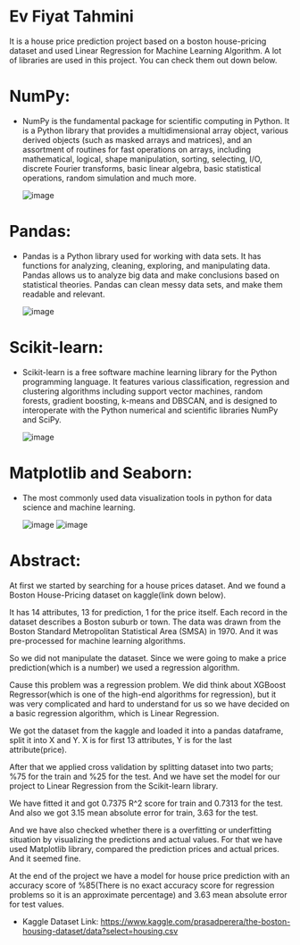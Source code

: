 # Ev Fiyat Tahmini
It is a house price prediction project based on a boston house-pricing dataset and used Linear Regression for Machine Learning Algorithm. 
A lot of libraries are used in this project. You can check them out down below.
# NumPy:
- NumPy is the fundamental package for scientific computing in Python. 
It is a Python library that provides a multidimensional array object, 
various derived objects (such as masked arrays and matrices), and an assortment of 
routines for fast operations on arrays, including mathematical, logical, 
shape manipulation, sorting, selecting, I/O, discrete Fourier transforms, 
basic linear algebra, basic statistical operations, random simulation and much more.
 
   ![image](https://user-images.githubusercontent.com/55557233/143553382-407c9754-edba-456d-aa34-47daf385a14d.png)
# Pandas:
- Pandas is a Python library used for working with data sets.
  It has functions for analyzing, cleaning, exploring, and manipulating data.
  Pandas allows us to analyze big data and make conclusions based on statistical theories.
  Pandas can clean messy data sets, and make them readable and relevant.
 
   ![image](https://miro.medium.com/max/481/1*cxfqR8NAj8HGal8CVOZ7hg.png)
    
# Scikit-learn:
 - Scikit-learn is a free software machine learning 
   library for the Python programming language. It features various classification, regression and 
   clustering algorithms including support vector machines, random forests, gradient boosting, 
   k-means and DBSCAN, and is designed to interoperate with the Python numerical and scientific libraries NumPy and SciPy.
 
   ![image](https://i2.wp.com/cdn.analyticsvidhya.com/wp-content/uploads/2021/07/31648feature-image-edit.png?resize=350%2C200&ssl=1)
   
# Matplotlib and Seaborn:
 - The most commonly used data visualization tools in python for data science and machine learning.
 
   ![image](https://blueorange.digital/wp-content/uploads/2019/12/Logo_Seaborn.png)
   ![image](https://encrypted-tbn0.gstatic.com/images?q=tbn:ANd9GcQofaLU1xF_18T5qp53gWmPwKfuOvAsOB3Vka1DUMLZ6FCNSDpR-U0T37S35bEc_-jd48g&usqp=CAU)
   
# Abstract:
At first we started by searching for a house prices dataset. And we found a Boston House-Pricing dataset on kaggle(link down below).

It has 14 attributes, 13 for prediction, 1 for the price itself. Each record in the dataset describes a Boston suburb or town. 
The data was drawn from the Boston Standard Metropolitan Statistical Area (SMSA) in 1970. And it was pre-processed for machine learning algorithms.

So we did not manipulate the dataset. Since we were going to make a price prediction(which is a number) we used a regression algorithm. 

Cause this problem was a regression problem. We did think about XGBoost Regressor(which is one of the high-end algorithms for regression), 
but it was very complicated and hard to understand for us so we have decided on a basic regression algorithm, which is Linear Regression.

We got the dataset from the kaggle and loaded it into a pandas dataframe, split it into X and Y. X is for first 13 attributes, Y is for the last attribute(price).

After that we applied cross validation by splitting dataset into two parts; %75 for the train and %25 for the test.
And we have set the model for our project to Linear Regression from the Scikit-learn library. 

We have fitted it and got 0.7375 R^2 score for train and 0.7313 for the test.
And also we got 3.15 mean absolute error for train, 3.63 for the test.

And we have also checked whether there is a overfitting or underfitting situation by visualizing the predictions and actual values. 
For that we have used Matplotlib library, compared the prediction prices and actual prices. And it seemed fine. 

At the end of the project we have a model for house price prediction
with an accuracy score of %85(There is no exact accuracy score for regression problems so it is an approximate percentage) and 3.63 mean absolute error for test values.

- Kaggle Dataset Link: https://www.kaggle.com/prasadperera/the-boston-housing-dataset/data?select=housing.csv
